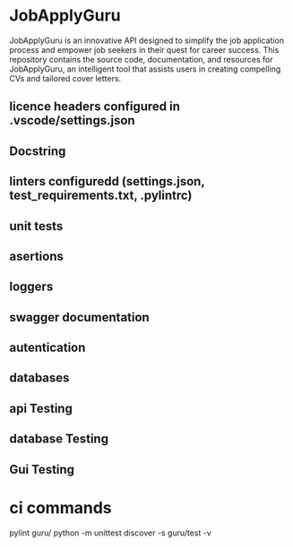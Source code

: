 # JobApplyGuru
JobApplyGuru is an innovative API designed to simplify the job application process and empower job seekers in their quest for career success. This repository contains the source code, documentation, and resources for JobApplyGuru, an intelligent tool that assists users in creating compelling CVs and tailored cover letters.

## licence headers               configured in .vscode/settings.json
## Docstring                     
## linters                       configuredd (settings.json, test_requirements.txt, .pylintrc)
## unit tests                    
## asertions
## loggers
## swagger documentation
## autentication
## databases
## api Testing
## database Testing
## Gui Testing

# ci commands
pylint guru/
python -m unittest discover -s guru/test -v